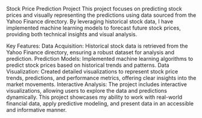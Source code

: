 Stock Price Prediction Project
This project focuses on predicting stock prices and visually representing the predictions using data sourced from the Yahoo Finance directory. By leveraging historical stock data, I have implemented machine learning models to forecast future stock prices, providing both technical insights and visual analysis.

Key Features:
Data Acquisition: Historical stock data is retrieved from the Yahoo Finance directory, ensuring a robust dataset for analysis and prediction.
Prediction Models: Implemented machine learning algorithms to predict stock prices based on historical trends and patterns.
Data Visualization: Created detailed visualizations to represent stock price trends, predictions, and performance metrics, offering clear insights into the market movements.
Interactive Analysis: The project includes interactive visualizations, allowing users to explore the data and predictions dynamically.
This project showcases my ability to work with real-world financial data, apply predictive modeling, and present data in an accessible and informative manner.
